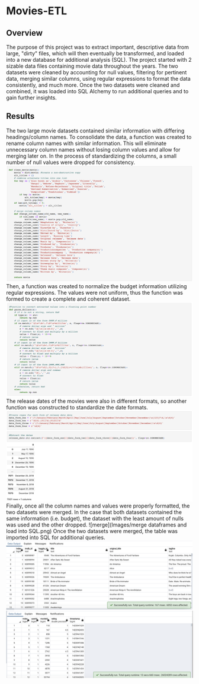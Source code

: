 # Movies-ETL
## Overview
The purpose of this project was to extract important, descriptive data from large, "dirty" files, which will then eventually be transformed, and loaded into a new database for additional analysis (SQL). The project started with 2 sizable data files containing movie data throughout the years. The two datasets were cleaned by accounting for null values, filtering for pertinent data, merging similar columns, using regular expressions to format the data consistently, and much more. Once the two datasets were cleaned and combined, it was loaded into SQL Alchemy to run additional queries and to gain further insights.
## Results
The two large movie datasets contained similar information with differing headings/column names. To consolidate the data, a function was created to rename column names with similar information. This will eliminate unnecessary column names without losing column values and allow for merging later on. In the process of standardizing the columns, a small number of null values were dropped for consistency.
![function](https://github.com/carrotdip/Movies-ETL/blob/4b05ff0996618261b019c4343e8603a6d194db6e/Images/function%20to%20combine%20similar%20columns.png)
Then, a function was created to normalize the budget information utilizing regular expressions. The values were not uniform, thus the function was formed to create a complete and coherent dataset.
![function](https://github.com/carrotdip/Movies-ETL/blob/4b05ff0996618261b019c4343e8603a6d194db6e/Images/function%20to%20normalize%20budget%20column.png)
The release dates of the movies were also in different formats, so another function was constructed to standardize the date formats.
![function](https://github.com/carrotdip/Movies-ETL/blob/4b05ff0996618261b019c4343e8603a6d194db6e/Images/function%20to%20normalize%20dates.png)
Finally, once all the column names and values were properly formatted, the two datasets were merged. In the case that both datasets contained the same information (i.e. budget), the dataset with the least amount of nulls was used and the other dropped. 
![merge](Images/merge dataframes and load into SQL.png)
Once the two datasets were merged, the table was imported into SQL for additional queries.
![query1](https://github.com/carrotdip/Movies-ETL/blob/4b05ff0996618261b019c4343e8603a6d194db6e/Images/movies_query.png)
![query2](https://github.com/carrotdip/Movies-ETL/blob/4b05ff0996618261b019c4343e8603a6d194db6e/Images/ratings_query.png)
